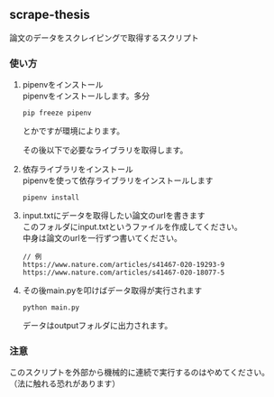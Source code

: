 ## scrape-thesis
論文のデータをスクレイピングで取得するスクリプト

### 使い方
1. pipenvをインストール  
    pipenvをインストールします。多分
    ```shell script
    pip freeze pipenv
    ```
    とかですが環境によります。
    
    その後以下で必要なライブラリを取得します。
    
1. 依存ライブラリをインストール  
    pipenvを使って依存ライブラリをインストールします
    ```shell script
    pipenv install
    ```
    
1. input.txtにデータを取得したい論文のurlを書きます  
    このフォルダにinput.txtというファイルを作成してください。  
    中身は論文のurlを一行ずつ書いてください。
    ```
    // 例
    https://www.nature.com/articles/s41467-020-19293-9
    https://www.nature.com/articles/s41467-020-18077-5
    ```

1. その後main.pyを叩けばデータ取得が実行されます
    ```shell script
    python main.py
    ```
    データはoutputフォルダに出力されます。

### 注意
このスクリプトを外部から機械的に連続で実行するのはやめてください。  
（法に触れる恐れがあります）